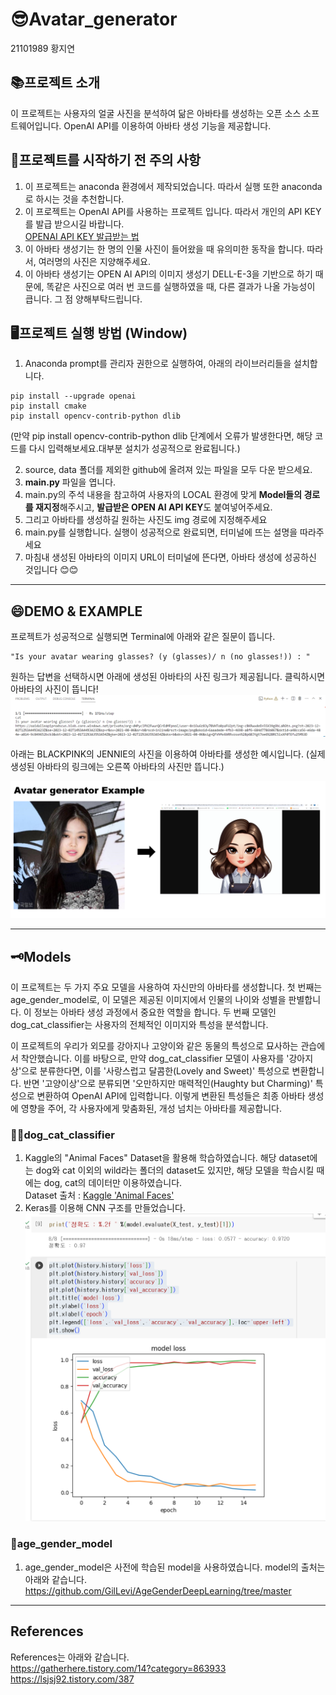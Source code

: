 # 😎Avatar_generator
21101989 황지연

## 📚프로젝트 소개 
이 프로젝트는 사용자의 얼굴 사진을 분석하여 닮은 아바타를 생성하는 오픈 소스 소프트웨어입니다. OpenAI API를 이용하여 아바타 생성 기능을 제공합니다.


## 🌟프로젝트를 시작하기 전 주의 사항
1. 이 프로젝트는 anaconda 환경에서 제작되었습니다. 따라서 실행 또한 anaconda로 하시는 것을 추천합니다.
2. 이 프로젝트는 OpenAI API를 사용하는 프로젝트 입니다. 따라서 개인의 API KEY를 발급 받으시길 바랍니다.  
   [OPENAI API KEY 발급받는 법](https://www.daleseo.com/chatgpt-api-keys/)
3. 이 아바타 생성기는 한 명의 인물 사진이 들어왔을 때 유의미한 동작을 합니다. 따라서, 여러명의 사진은 지양해주세요.
4. 이 아바타 생성기는 OPEN AI API의 이미지 생성기 DELL-E-3을 기반으로 하기 때문에, 똑같은 사진으로 여러 번 코드를 실행하였을 때, 다른 결과가 나올 가능성이 큽니다. 그 점 양해부탁드립니다. 

## 🖥️프로젝트 실행 방법 (Window)
1. Anaconda prompt를 관리자 권한으로 실행하여, 아래의 라이브러리들을 설치합니다.
```
pip install --upgrade openai
pip install cmake
pip install opencv-contrib-python dlib
```
(만약 pip install opencv-contrib-python dlib 단계에서 오류가 발생한다면, 해당 코드를 다시 입력해보세요.대부분 설치가 성공적으로 완료됩니다.)

2. source, data 폴더를 제외한 github에 올려져 있는 파일을 모두 다운 받으세요.
3. **main.py** 파일을 엽니다.
4. main.py의 주석 내용을 참고하여 사용자의 LOCAL 환경에 맞게 **Model들의 경로를 재지정**해주시고, **발급받은 OPEN AI API KEY**도 붙여넣어주세요.
5. 그리고 아바타를 생성하길 원하는 사진도 img 경로에 지정해주세요
6. main.py를 실행합니다. 실행이 성공적으로 완료되면, 터미널에 뜨는 설명을 따라주세요
7. 마침내 생성된 아바타의 이미지 URL이 터미널에 뜬다면, 아바타 생성에 성공하신 것입니다 😊😊

---------
## 😄DEMO & EXAMPLE 

프로젝트가 성공적으로 실행되면 Terminal에 아래와 같은 질문이 뜹니다.
```
"Is your avatar wearing glasses? (y (glasses)/ n (no glasses!)) : "
```
원하는 답변을 선택하시면 아래에 생성된 아바타의 사진 링크가 제공됩니다. 클릭하시면 아바타의 사진이 뜹니다!  
![title](https://github.com/ghkdwldus0807/Avatar_generator/blob/main/source/howtouselink.png?raw=true)   

아래는 BLACKPINK의 JENNIE의 사진을 이용하여 아바타를 생성한 예시입니다. (실제 생성된 아바타의 링크에는 오른쪽 아바타의 사진만 뜹니다.)

![title](https://github.com/ghkdwldus0807/Avatar_generator/blob/main/source/example.png?raw=true)   

-----------

## 🗝️Models 

이 프로젝트는 두 가지 주요 모델을 사용하여 자신만의 아바타를 생성합니다. 첫 번째는 age_gender_model로, 이 모델은 제공된 이미지에서 인물의 나이와 성별을 판별합니다. 이 정보는 아바타 생성 과정에서 중요한 역할을 합니다. 두 번째 모델인 dog_cat_classifier는 사용자의 전체적인 이미지와 특성을 분석합니다.

이 프로젝트의 우리가 외모를 강아지나 고양이와 같은 동물의 특성으로 묘사하는 관습에서 착안했습니다. 이를 바탕으로, 만약 dog_cat_classifier 모델이 사용자를 '강아지상'으로 분류한다면, 이를 '사랑스럽고 달콤한(Lovely and Sweet)' 특성으로 변환합니다. 반면 '고양이상'으로 분류되면 '오만하지만 매력적인(Haughty but Charming)' 특성으로 변환하여 OpenAI API에 입력합니다. 이렇게 변환된 특성들은 최종 아바타 생성에 영향을 주어, 각 사용자에게 맞춤화된, 개성 넘치는 아바타를 제공합니다.

### 🐶😺dog_cat_classifier

1. Kaggle의 "Animal Faces" Dataset을 활용해 학습하였습니다. 해당 dataset에는 dog와 cat 이외의 wild라는 폴더의 dataset도 있지만, 해당 모델을 학습시킬 때에는 dog, cat의 데이터만 이용하였습니다.   
   Dataset 출처 : [Kaggle 'Animal Faces'](https://www.kaggle.com/datasets/andrewmvd/animal-faces/data)
2. Keras를 이용해 CNN 구조를 만들었습니다.   
![title](https://github.com/ghkdwldus0807/Avatar_generator/blob/main/source/dog_cat_classifier_model_accuracy.png?raw=true)



### 💞age_gender_model 

1. age_gender_model은 사전에 학습된 model을 사용하였습니다. model의 출처는 아래와 같습니다.
   https://github.com/GilLevi/AgeGenderDeepLearning/tree/master

-----------

## References 
References는 아래와 같습니다.   
https://gatherhere.tistory.com/14?category=863933   
https://lsjsj92.tistory.com/387   






